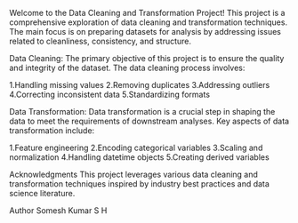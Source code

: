 Welcome to the Data Cleaning and Transformation Project! This project is a comprehensive exploration of data cleaning and transformation techniques. The main focus is on preparing datasets for analysis by addressing issues related to cleanliness, consistency, and structure.

Data Cleaning:
The primary objective of this project is to ensure the quality and integrity of the dataset. The data cleaning process involves:

1.Handling missing values
2.Removing duplicates
3.Addressing outliers
4.Correcting inconsistent data
5.Standardizing formats

Data Transformation:
Data transformation is a crucial step in shaping the data to meet the requirements of downstream analyses. Key aspects of data transformation include:

1.Feature engineering
2.Encoding categorical variables
3.Scaling and normalization
4.Handling datetime objects
5.Creating derived variables

Acknowledgments
This project leverages various data cleaning and transformation techniques inspired by industry best practices and data science literature.

Author
Somesh Kumar S H
